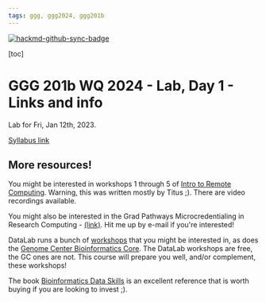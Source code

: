 ```yaml
---
tags: ggg, ggg2024, ggg201b
---
```


[![hackmd-github-sync-badge](https://hackmd.io/KuZZCPzJQZCjytSnVSnJew/badge)](https://hackmd.io/KuZZCPzJQZCjytSnVSnJew)


[toc] 

# GGG 201b WQ 2024 - Lab, Day 1 - Links and info

Lab for Fri, Jan 12th, 2023.

[Syllabus link](https://hackmd.io/_Z7xnCosRMKlq--I297_XQ?view)

## More resources!

You might be interested in workshops 1 through 5 of [Intro to Remote Computing](https://ngs-docs.github.io/2021-august-remote-computing/). Warning, this was written mostly by Titus ;). There are video recordings available.

You might also be interested in the Grad Pathways Microcredentialing in Research Computing - [(link)](https://gradpathways.ucdavis.edu/research-computing-pathway). Hit me up by e-mail if you're interested!

DataLab runs a bunch of [workshops](https://datalab.ucdavis.edu/workshops/) that you might be interested in, as does the [Genome Center Bioinformatics Core](https://bioinformatics.ucdavis.edu/training). The DataLab workshops are free, the GC ones are not. This course will prepare you well, and/or complement, these workshops!

The book [Bioinformatics Data Skills](https://vincebuffalo.com/book/) is an excellent reference that is worth buying if you are looking to invest ;).

